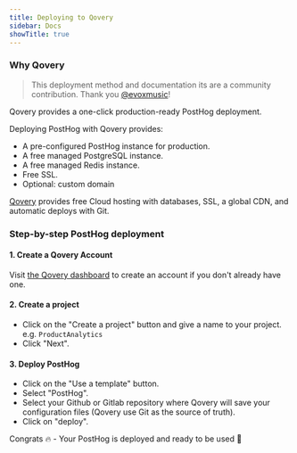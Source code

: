 ```yaml
---
title: Deploying to Qovery
sidebar: Docs
showTitle: true
---
```


### Why Qovery

> This deployment method and documentation its are a community contribution. Thank you [@evoxmusic](https://github.com/evoxmusic)!

Qovery provides a one-click production-ready PostHog deployment. 

Deploying PostHog with Qovery provides:
* A pre-configured PostHog instance for production.
* A free managed PostgreSQL instance.
* A free managed Redis instance.
* Free SSL.
* Optional: custom domain

[Qovery](https://www.qovery.com) provides free Cloud hosting with databases, SSL, a global CDN, and automatic deploys with Git.

### Step-by-step PostHog deployment

#### 1. Create a Qovery Account
Visit [the Qovery dashboard](https://start.qovery.com) to create an account if you don't already have one.

#### 2. Create a project
* Click on the "Create a project" button and give a name to your project. e.g. `ProductAnalytics`
* Click "Next".

#### 3. Deploy PostHog
* Click on the "Use a template" button.
* Select "PostHog".
* Select your Github or Gitlab repository where Qovery will save your configuration files (Qovery use Git as the source of truth).
* Click on "deploy".

Congrats 🔥 - Your PostHog is deployed and ready to be used 🎉